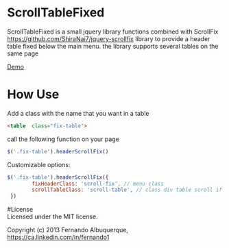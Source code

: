 # ScrollTableFixed


ScrollTableFixed is a small jquery library functions combined with ScrollFix https://github.com/ShiraNai7/jquery-scrollfix library to provide a header table fixed  below the main menu.
the library supports several tables on the same page

[Demo](http://htmlpreview.github.io/?https://github.com/doska80/ScrollTableFixed/blob/master/ScrollTableFixed/index.html)


# How Use

Add a class with the name that you want in a table

```html
<table  class="fix-table">
```

call the following function on your page

```javascript
$('.fix-table').headerScrollFix()
```

Customizable options:
```javascript
$('.fix-table').headerScrollFix({		
        fixHeaderClass: 'scroll-fix', // menu class
        scrollTableClass: 'scroll-table', // class div table scroll if your page has a div to create a scroll on the table
 })
```			
#License	
Licensed under the MIT license.

Copyright (c) 2013 Fernando Albuquerque, https://ca.linkedin.com/in/fernando1
